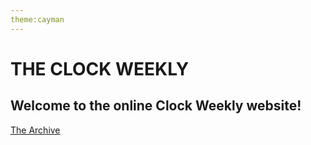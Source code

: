 ```yaml
---
theme:cayman
---
```

<html>
  <h1>THE CLOCK WEEKLY</h1>
  <h2>Welcome to the online Clock Weekly website!</h2>
  <a href="http://tclockw.github.io/archive.html">The Archive</a>
</html>

